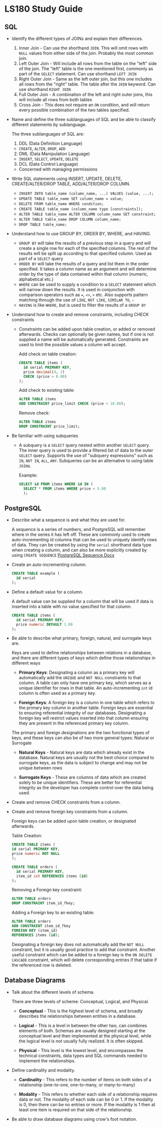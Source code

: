 # LS180 Study Guide

## SQL

* Identify the different types of JOINs and explain their differences.
 
  1. Inner Join - Can use the shorthand `JOIN`. This will omit rows with
     `NULL` values from either side of the join. Probably the most common
     join.
  2. Left Outer Join - Will include all rows from the table on the "left"
     side of the join. The "left" table is the one mentioned first,
     commonly as part of the `SELECT` statement. Can use shorthand `LEFT JOIN`
  3. Right Outer Join - Same as the left outer join, but this one includes
     all rows from the "right" table. The table after the `JOIN` keyword.
     Can use shorthand `RIGHT JOIN`
  4. Full Outer Join - A combination of the left and right outer joins,
     this will include all rows from both tables
  5. Cross Join - This does not require an `ON` condition, and will return
     every possible combination of the two tables specified.
   
* Name and define the three sublanguages of SQL and be able to classify
  different statements by sublanguage.

  The three sublanguages of SQL are:
  
  1. DDL (Data Definition Language)
    
    - `CREATE`, `ALTER`, `DROP`, `ADD`

  2. DML (Data Manipulation Language)

    - `INSERT`, `SELECT`, `UPDATE`, `DELETE`

  3. DCL (Data Control Language)

    - Concerned with managing permissions

* Write SQL statements using INSERT, UPDATE, DELETE, CREATE/ALTER/DROP
  TABLE, ADD/ALTER/DROP COLUMN.

  - `INSERT INTO table_name (column_name, ...) VALUES (value, ...);`
  - `UPDATE TABLE table_name SET column_name = value;`
  - `DELETE FROM table_name WHERE condition;`
  - `CREATE TABLE table_name (column_name type [constraints]);`
  - `ALTER TABLE table_name ALTER COLUMN column_name SET constraint;`
  - `ALTER TABLE table_name DROP COLUMN column_name;`
  - `DROP TABLE table_name;`


* Understand how to use GROUP BY, ORDER BY, WHERE, and HAVING.

  - `GROUP BY` will take the results of a previous step in a query and will
    create a single row for each of the specified columns. The rest of the
    results will be split up according to that specified column. Used as
    part of a `SELECT` query 
  - `ORDER BY` will take the results of a query and list them in the order
    specified. It takes a column name as an argument and will determine
    order by the type of data contained within that column (numeric,
    alphabetical etc.) 
  - `WHERE` can be used to supply a condition to a `SELECT` statement which
    will narrow down the results. It is used in conjunction with comparison
    operators such as `=`, `<>`, `>` etc. Also supports pattern matching
    through the use of `LIKE`, `NOT LIKE`, `SIMILAR TO`, `~`
  - `HAVING` is like `WHERE`, but is used  to filter the results of a
    `GROUP BY`
  
* Understand how to create and remove constraints, including CHECK constraints
  
  - Constraints can be added upon table creation, or added or removed
    afterwards. Checks can optionally be given names, but if one is not
    supplied a name will be automatically generated. Constraints are used
    to limit the possible values a column will accept.
    
    Add check on table creation:
    ```sql 
    CREATE TABLE items (
      id serial PRIMARY KEY,
      price decimal(4, 2)
      CHECK (price > 0.00)
    );
    ```
    
    Add check to existing table:
    ```sql 
    ALTER TABLE items
    ADD CONSTRAINT price_limit CHECK (price < 10.00);
    ```
    
    Remove check:
    ```sql 
    ALTER TABLE items 
    DROP CONSTRAINT price_limit;
    ```
  
* Be familiar with using subqueries
  
  - A subquery is a `SELECT` query nested within another `SELECT` query.
    The inner query is used to provide a filtered list of data to the outer
    `SELECT` query. Supports the use of "subquery expressions" such as
    `IN`, `NOT IN`, `ALL`, `ANY`. Subqueries can be an alternative to using
    table `JOIN`s.
    
    Example:
    ```sql 
    SELECT id FROM items WHERE id IN (
      SELECT * FROM items WHERE price < 5.00
      ); 
    ```

## PostgreSQL

* Describe what a sequence is and what they are used for.
  
  A sequence is a series of numbers, and PostgreSQL will remember where in
  the series it has left off. These are commonly used to create
  auto-incrementing id columns that can be used to uniquely identify rows
  of data. They can be created by using the `serial` shorthand data type
  when creating a column, and can also be more explicitly created by using
  `CREATE SEQUENCE` [PostgreSQL Sequence Docs](https://www.postgresql.org/docs/9.5/sql-createsequence.html)

* Create an auto-incrementing column.

  ```sql 
  CREATE TABLE example (
    id serial 
  );
  ```
  
* Define a default value for a column.

  A default value can be supplied for a column that will be used if data is
  inserted into a table with no value specified for that column.

  ```sql 
  CREATE TABLE items (
    id serial PRIMARY KEY,
    price numeric DEFAULT 1.00
  );
  ```

* Be able to describe what primary, foreign, natural, and surrogate keys are.

  Keys are used to define relationships between relations in a database, and
  there are different types of keys which define those relationships in
  different ways 

  - **Primary Keys**: Designating a column as a primary key will automatically add
    the `UNIQUE` and `NOT NULL` constraints to that column. A table can only
    have one primary key, which serves as a unique identifier for rows in that
    table. An auto-incrementing `int` id column is often used as a primary key. 

  - **Foreign Keys**: A foreign key is a column in one table which refers to the
    primary key column in another table. Foreign keys are essential to ensuring
    referential integrity of our databases. Designating a foreign key will
    restrict values inserted into that column ensuring they are present in the
    referenced primary key column. 

  The primary and foreign designations are the two functional types of keys,
  and these keys can also be of two more general types: Natural or Surrogate

  - **Natural Keys** - Natural keys are data which already exist in the
    database. Natural keys are usually not the best choice compared to
    surrogate keys, as the data is subject to change and may not be unique
    between rows

  - **Surrogate Keys** - These are columns of data which are created solely to
    be unique identifiers. These are better for referential integrity as the
    developer has complete control over the data being used.
  
* Create and remove CHECK constraints from a column.
* Create and remove foreign key constraints from a column.
  
  Foreign keys can be added upon table creation, or designated afterwards.
  
  Table Creation:
  ```sql 
  CREATE TABLE items (
  id serial PRIMARY KEY,
  price numeric NOT NULL
  );
  
  CREATE TABLE orders (
    id serial PRIMARY KEY,
    item_id int REFERENCES items (id)
  );
  ```
  
  Removing a Foreign key constraint:
  ```sql 
  ALTER TABLE orders 
  DROP CONSTRAINT item_id_fkey;
  ```
  
  Adding a Foreign key to an existing table:
  ```sql 
  ALTER TABLE orders 
  ADD CONSTRAINT item_id_fkey
  FOREIGN KEY (item_id)
  REFERENCES items (id);
  ```
  
  Designating a foreign key does not automatically add the `NOT NULL`
  constraint, but it is usually good practice to add that constraint. Another
  useful constraint which can be added to a foreign key is the `ON DELETE
  CASCADE` constraint, which will delete corresponding entries if that table if
  the referenced row is deleted.

## Database Diagrams

* Talk about the different levels of schema.

  There are three levels of scheme: Conceptual, Logical, and Physical.
  
  - **Conceptual** - This is the highest level of schema, and broadly describes
    the relationships between entities in a database.

  - **Logical** - This is a level in between the other two, can combines
    elements of both. Schemas are usually designed starting at the conceptual
    level and then implemented at the physical level, while the logical level
    is not usually fully realized. It is often skipped.

  - **Physical** - This level is the lowest level, and encompasses the
    technical constraints, data types and SQL commands needed to implement the
    relationships.

* Define cardinality and modality.
  
  - **Cardinality** - This refers to the number of items on both sides of a
    relationship (one-to-one, one-to-many, or many-to-many)

  - **Modality** - This refers to whether each side of a relationship requires
    data or not. The modality of each side can be 0 or 1. If the modality is 0,
    then there can be no entries or more. If the modality is 1 then at least
    one item is required on that side of the relationship.

* Be able to draw database diagrams using crow's foot notation. 
